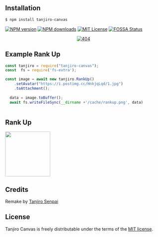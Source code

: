 ## Installation

```bash
$ npm install tanjiro-canvas
```
[![NPM version][npm-version-image]][npm-url]
[![NPM downloads][npm-downloads-image]][npm-downloads-url]
[![MIT License][license-image]][license-url]
[![FOSSA Status][fossa-badge-image]][fossa-badge-url]

<p align="center">
    <a href="https://github.com/tanjirokamado0806">
        <img
            src="https://readme-typing-svg.herokuapp.com/?size=15&width=280&lines=Thanks%20Fo%20Using%20Tanjiro%20Canvas"
            alt="404"
        />
    </a>
</p>

## Example Rank Up

```js
const tanjiro = require("tanjiro-canvas");
const  fs = require('fs-extra');

const image = await new tanjiro.RankUp()
    .setAvatar("https://i.postimg.cc/HnkjqLqd/1.jpg")
    .toAttachment();
  
  data = image.toBuffer();
  await fs.writeFileSync(__dirname +'/cache/rankup.png', data)
 
```
## Rank Up 
<img src="https://i.postimg.cc/VLcT3S29/rankupv2.png" height="145"></img>

## Credits
Remake by [Tanjiro Senpai](https://github.com/tanjirokamado0806)

## License

Tanjiro Canvas is freely distributable under the terms of the [MIT license][license-url].

[license-image]: https://img.shields.io/badge/license-MIT-blue.svg?style=flat
[license-url]: LICENSE

[npm-url]: https://npmjs.com/package/tanjiro-canvas
[npm-version-image]: https://img.shields.io/npm/v/tanjiro-canvas.svg?style=flat

[npm-downloads-image]: https://img.shields.io/npm/dm/tanjiro-canvas.svg?style=flat
[npm-downloads-url]: https://npmcharts.com/compare/tanjiro-canvas?minimal=true

[fossa-badge-image]: https://app.fossa.com/api/projects/git%2Bgithub.com%2Ftanjirokamado0806%2Ftanjiro-canvas.svg?type=shield
[fossa-badge-url]: https://app.fossa.com/projects/git%2Bgithub.com%2Ftanjirokamado0806%2Ftanjiro-canvas?ref=badge_shield
